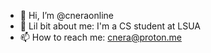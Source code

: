 - 👋 Hi, I’m @cneraonline
- 🤠 Lil bit about me: I'm a CS student at LSUA
- 📫 How to reach me: cnera@proton.me



